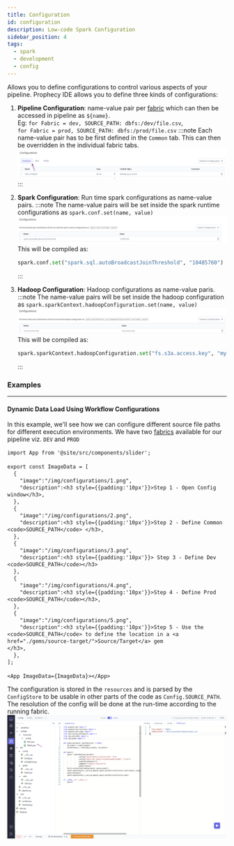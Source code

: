 ```yaml
---
title: Configuration
id: configuration
description: Low-code Spark Configuration
sidebar_position: 4
tags:
  - spark
  - development
  - config
---
```


Allows you to define configurations to control various aspects of your pipeline. Prophecy IDE allows you to define three kinds of configurations:

1. **Pipeline Configuration**: name-value pair per [fabric](/concepts/fabric.md) which can then be accessed in pipeline as `${name}`. <br/> Eg: `for Fabric = dev, SOURCE_PATH: dbfs:/dev/file.csv`, <br/> `for Fabric = prod, SOURCE_PATH: dbfs:/prod/file.csv`
   :::note
   Each name-value pair has to be first defined in the `Common` tab. This can then be overridden in the individual fabric tabs.
   ![Configurations - Common](./img/configs_common.png)
   :::
2. **Spark Configuration**: Run time spark configurations as name-value pairs.
   :::note
   The name-value pairs will be set inside the spark runtime configurations as `spark.conf.set(name, value)`
   ![Configurations - Spark](./img/configs_spark.png)
   This will be compiled as:

   ```python
   spark.conf.set("spark.sql.autoBroadcastJoinThreshold", "10485760")
   ```

   :::<br/>

3. **Hadoop Configuration**: Hadoop configurations as name-value paris.
   :::note
   The name-value pairs will be set inside the hadoop configuration as `spark.sparkContext.hadoopConfiguration.set(name, value)`
   ![Configurations - Spark](./img/configs_hadoop.png)
   This will be compiled as:

   ```python
   spark.sparkContext.hadoopConfiguration.set("fs.s3a.access.key", "my_access_key")
   ```

   :::<br/>

### Examples

---

#### Dynamic Data Load Using Workflow Configurations

In this example, we'll see how we can configure different source file paths for different execution environments.
We have two [fabrics](/concepts/fabric/) available for our pipeline viz. `DEV` and `PROD`

```mdx-code-block
import App from '@site/src/components/slider';

export const ImageData = [
  {
    "image":"/img/configurations/1.png",
    "description":<h3 style={{padding:'10px'}}>Step 1 - Open Config window</h3>,
  },
  {
    "image":"/img/configurations/2.png",
    "description":<h3 style={{padding:'10px'}}>Step 2 - Define Common <code>SOURCE_PATH</code> </h3>,
  },
  {
    "image":"/img/configurations/3.png",
    "description":<h3 style={{padding:'10px'}}> Step 3 - Define Dev <code>SOURCE_PATH</code></h3>
  },
  {
    "image":"/img/configurations/4.png",
    "description":<h3 style={{padding:'10px'}}>Step 4 - Define Prod <code>SOURCE_PATH</code></h3>,
  },
  {
    "image":"/img/configurations/5.png",
    "description":<h3 style={{padding:'10px'}}>Step 5 - Use the <code>SOURCE_PATH</code> to define the location in a <a href="./gems/source-target/">Source/Target</a> gem
</h3>,
  },
];

<App ImageData={ImageData}></App>
```

The configuration is stored in the `resources` and is parsed by the `ConfigStore` to be usable in other parts of the code as `Config.SOURCE_PATH`.
The resolution of the config will be done at the run-time according to the running fabric.
![Configurations - Resource](./img/configs_resource.png)
